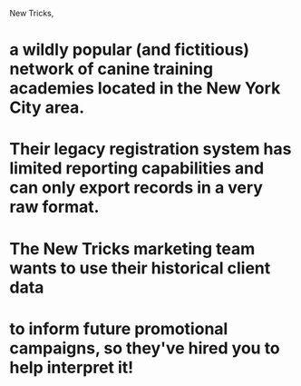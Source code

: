 New Tricks, 
# a wildly popular (and fictitious) network of canine training academies located in the New York City area. 
# Their legacy registration system has limited reporting capabilities and can only export records in a very raw format. 
# The New Tricks marketing team wants to use their historical client data 
# to inform future promotional campaigns, so they've hired you to help interpret it!
